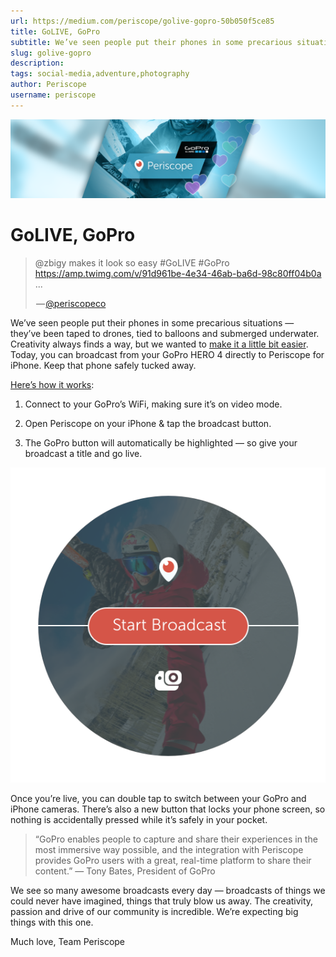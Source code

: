 ```yaml
---
url: https://medium.com/periscope/golive-gopro-50b050f5ce85
title: GoLIVE, GoPro
subtitle: We’ve seen people put their phones in some precarious situations — they’ve been taped to drones, tied to balloons and submerged underwater…
slug: golive-gopro
description: 
tags: social-media,adventure,photography
author: Periscope
username: periscope
---
```


![](./assets/1*-WW4YIVStiT62TW9w-Enbw.png)

# GoLIVE, GoPro

> @zbigy makes it look so easy #GoLIVE #GoPro https://amp.twimg.com/v/91d961be-4e34-46ab-ba6d-98c80ff04b0a ...
> <p>&#x200a;&mdash;&#x200a;<a href="https://twitter.com/periscopeco/status/692147745235214336">@periscopeco</a></p>

We’ve seen people put their phones in some precarious situations — they’ve been taped to drones, tied to balloons and submerged underwater. Creativity always finds a way, but we wanted to [make it a little bit easier](http://GoPro.com/news). Today, you can broadcast from your GoPro HERO 4 directly to Periscope for iPhone. Keep that phone safely tucked away.

[Here’s how it works](https://help.periscope.tv/customer/portal/articles/2287095):

1. Connect to your GoPro’s WiFi, making sure it’s on video mode.

1. Open Periscope on your iPhone & tap the broadcast button.

1. The GoPro button will automatically be highlighted — so give your broadcast a title and go live.

![](./assets/1*CAdUygJbz_z19m1Nvqanog.png)

Once you’re live, you can double tap to switch between your GoPro and iPhone cameras. There’s also a new button that locks your phone screen, so nothing is accidentally pressed while it’s safely in your pocket.

> “GoPro enables people to capture and share their experiences in the most immersive way possible, and the integration with Periscope provides GoPro users with a great, real-time platform to share their content.” — Tony Bates, President of GoPro

We see so many awesome broadcasts every day — broadcasts of things we could never have imagined, things that truly blow us away. The creativity, passion and drive of our community is incredible. We’re expecting big things with this one.

Much love,
Team Periscope


